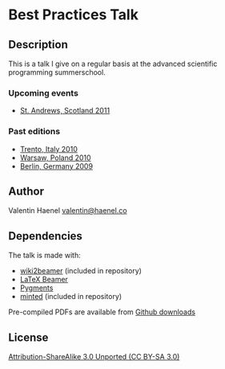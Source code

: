 # Best Practices Talk

## Description

This is a talk I give on a regular basis at the advanced scientific programming
summerschool.

### Upcoming events

* [St. Andrews, Scotland 2011](https://python.g-node.org/wiki/)

### Past editions

* [Trento, Italy 2010](https://python.g-node.org/python-autumnschool-2010/)
* [Warsaw, Poland 2010](http://escher.fuw.edu.pl/pythonschool/)
* [Berlin, Germany 2009](http://portal.g-node.org/python-summerschool-2009/)

## Author

Valentin Haenel <valentin@haenel.co>

## Dependencies

The talk is made with:

* [wiki2beamer](http://wiki2beamer.sourceforge.net/) (included in repository)
* [LaTeX Beamer](https://bitbucket.org/rivanvx/beamer/wiki/Home)
* [Pygments](http://pygments.org/)
* [minted](http://code.google.com/p/minted/) (included in repository)

Pre-compiled PDFs are available from [Github
downloads](https://github.com/esc/best-practices-talk/downloads)

## License

[Attribution-ShareAlike 3.0 Unported  (CC BY-SA 3.0) ](http://creativecommons.org/licenses/by-sa/3.0/)
